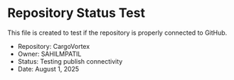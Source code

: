 # Repository Status Test

This file is created to test if the repository is properly connected to GitHub.

- Repository: CargoVortex
- Owner: SAHILMPATIL
- Status: Testing publish connectivity
- Date: August 1, 2025
